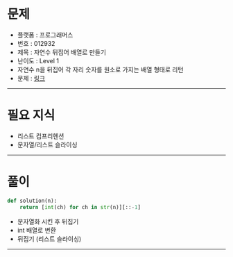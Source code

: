 # 문제
- 플랫폼 : 프로그래머스
- 번호 : 012932
- 제목 : 자연수 뒤집어 배열로 만들기
- 난이도 : Level 1
- 자연수 n을 뒤집어 각 자리 숫자를 원소로 가지는 배열 형태로 리턴
- 문제 : [링크](https://school.programmers.co.kr/learn/courses/30/lessons/12932)

---

# 필요 지식
- 리스트 컴프리헨션
- 문자열/리스트 슬라이싱

---

# 풀이
```python
def solution(n):
    return [int(ch) for ch in str(n)][::-1]
```
- 문자열화 시킨 후 뒤집기
- int 배열로 변환
- 뒤집기 (리스트 슬라이싱)

---
